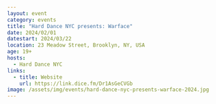 ```yaml
---
layout: event
category: events
title: "Hard Dance NYC presents: Warface"
date: 2024/02/01
datestart: 2024/03/22
location: 23 Meadow Street, Brooklyn, NY, USA
age: 19+
hosts:
  - Hard Dance NYC
links:
  - title: Website
    url: https://link.dice.fm/Dr1AsGeCVGb
image: /assets/img/events/hard-dance-nyc-presents-warface-2024.jpg
---
```

